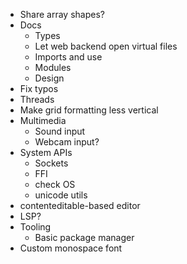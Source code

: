 - Share array shapes?
- Docs
  - Types
  - Let web backend open virtual files
  - Imports and use
  - Modules
  - Design
- Fix typos
- Threads
- Make grid formatting less vertical
- Multimedia
  - Sound input
  - Webcam input?
- System APIs
  - Sockets
  - FFI
  - check OS
  - unicode utils
- contenteditable-based editor
- LSP?
- Tooling
  - Basic package manager
- Custom monospace font
